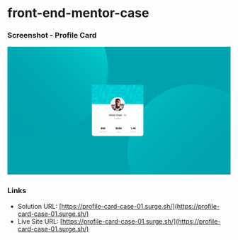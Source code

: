 # front-end-mentor-case


### Screenshot - Profile Card

![case-01-profile-card](./case-01-profile-card.png)

### Links

- Solution URL: [https://profile-card-case-01.surge.sh/](https://profile-card-case-01.surge.sh/)
- Live Site URL: [https://profile-card-case-01.surge.sh/](https://profile-card-case-01.surge.sh/)

